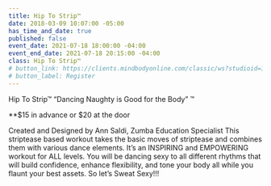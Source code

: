```yaml
---
title: Hip To Strip™
date: 2018-03-09 10:07:00 -05:00
has_time_and_date: true
published: false
event_date: 2021-07-18 18:00:00 -04:00
event_end_date: 2021-07-18 20:15:00 -04:00
class: Hip To Strip™
# button_link: https://clients.mindbodyonline.com/classic/ws?studioid=112719&stype=-8&sVT=37&sView=day&sLoc=0&date=11/20/17
# button_label: Register
---
```


Hip To Strip™
“Dancing Naughty is Good for the Body” ™

**$15 in advance or $20 at the door

Created and Designed by Ann Saldi, Zumba Education Specialist
This striptease based workout takes the basic moves of striptease and combines them with various dance elements. It’s an INSPIRING and EMPOWERING workout for ALL levels. You will be dancing sexy to all different rhythms that will build confidence, enhance flexibility, and tone your body all while you flaunt your best assets. So let’s Sweat Sexy!!!
